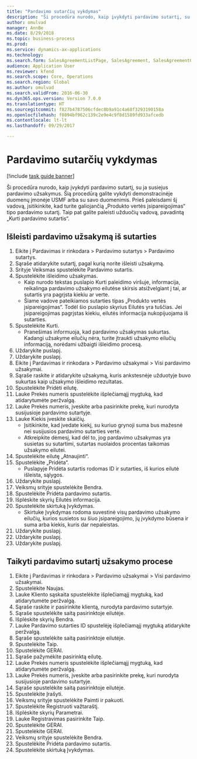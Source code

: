 ```yaml
--- 
title: "Pardavimo sutarčių vykdymas"
description: "Ši procedūra nurodo, kaip įvykdyti pardavimo sutartį, su ja susiejus pardavimo užsakymus."
author: omulvad
manager: AnnBe
ms.date: 8/29/2018
ms.topic: business-process
ms.prod: 
ms.service: dynamics-ax-applications
ms.technology: 
ms.search.form: SalesAgreementListPage, SalesAgreement, SalesAgreementGenerateReleaseOrder, SalesTableListPage, SalesTable, AgreementLine, SalesCreateOrder,  SalesEditLines
audience: Application User
ms.reviewer: kfend
ms.search.scope: Core, Operations
ms.search.region: Global
ms.author: omulvad
ms.search.validFrom: 2016-06-30
ms.dyn365.ops.version: Version 7.0.0
ms.translationtype: HT
ms.sourcegitcommit: f827b4787506cfdec8b9a91c4a68f3293190158a
ms.openlocfilehash: f0894bf962c139c2e9e4c9f8d1589fd933afcedb
ms.contentlocale: lt-lt
ms.lasthandoff: 09/29/2017

---
```

# <a name="fulfill-sales-agreements"></a>Pardavimo sutarčių vykdymas

[!include [task guide banner](../../includes/task-guide-banner.md)]

Ši procedūra nurodo, kaip įvykdyti pardavimo sutartį, su ja susiejus pardavimo užsakymus. Šią procedūrą galite vykdyti demonstracinėje duomenų įmonėje USMF arba su savo duomenimis. Prieš paleisdami šį vadovą, įsitikinkite, kad turite galiojančią „Produkto vertės įsipareigojimas“ tipo pardavimo sutartį. Taip pat galite paleisti užduočių vadovą, pavadintą „Kurti pardavimo sutartis“.  




## <a name="release-a-sales-order-from-the-agreement"></a>Išleisti pardavimo užsakymą iš sutarties
1. Eikite į Pardavimas ir rinkodara > Pardavimo sutartys > Pardavimo sutartys.
2. Sąraše atidarykite sutartį, pagal kurią norite išleisti užsakymą.
3. Srityje Veiksmas spustelėkite Pardavimo sutartis.
4. Spustelėkite išleidimo užsakymas.
    * Kaip nurodo tekstas puslapio Kurti paleidimo viršuje, informacija, reikalinga pardavimo užsakymo eilutėse skirsis atsižvelgiant į tai, ar sutartis yra pagrįsta kiekiu ar verte.  
    * Šiame vadove pateikiamos sutarties tipas „Produkto vertės įsipareigojimas“. Todėl šio puslapio skyrius Eilutės yra tuščias. Jei įsipareigojimas pagrįstas kiekiu, eilutės informacija nukopijuojama iš sutarties.  
5. Spustelėkite Kurti.
    * Pranešimas informuoja, kad pardavimo užsakymas sukurtas. Kadangi užsakyme eilučių nėra, turite įtraukti užsakymo eilučių informaciją, norėdami užbaigti išleidimo procesą.   
6. Uždarykite puslapį.
7. Uždarykite puslapį.
8. Eikite į Pardavimas ir rinkodara > Pardavimo užsakymai > Visi pardavimo užsakymai.
9. Sąraše raskite ir atidarykite užsakymą, kuris ankstesnėje užduotyje buvo sukurtas kaip užsakymo išleidimo rezultatas.
10. Spustelėkite Pridėti eilutę.
11. Lauke Prekės numeris spustelėkite išplečiamąjį mygtuką, kad atidarytumėte peržvalgą.
12. Lauke Prekės numeris, įveskite arba pasirinkite prekę, kuri nurodyta susijusioje pardavimo sutartyje.
13. Lauke Kiekis įveskite skaičių.
    * Įsitikinkite, kad įvedate kiekį, su kuriuo grynoji suma bus mažesnė nei susijusios pardavimo sutarties vertė.  
    * Atkreipkite dėmesį, kad dėl to, jog pardavimo užsakymas yra susietas su sutartimi, sutartas nuolaidos procentas taikomas užsakymo eilutei.  
14. Spustelėkite eilutę „Atnaujinti“.
15. Spustelėkite „Pridėta“.
    * Puslapyje Pridėta sutartis rodomas ID ir sutarties, iš kurios eilutė išleista, sąlygos.  
16. Uždarykite puslapį.
17. Veiksmų srityje spustelėkite Bendra.
18. Spustelėkite Pridėta pardavimo sutartis.
19. Išplėskite skyrių Eilutės informacija.
20. Spustelėkite skirtuką Įvykdymas.
    * Skirtuke Įvykdymas rodoma suvestinė visų pardavimo užsakymo eilučių, kurios susietos su šiuo įsipareigojimo, jų įvykdymo būsena ir suma arba kiekis, kuris dar nepaleistas.   
21. Uždarykite puslapį.
22. Uždarykite puslapį.
23. Uždarykite puslapį.

## <a name="apply-sales-agreement-in-the-order-process"></a>Taikyti pardavimo sutartį užsakymo procese
1. Eikite į Pardavimas ir rinkodara > Pardavimo užsakymai > Visi pardavimo užsakymai.
2. Spustelėkite Naujas.
3. Lauke Kliento sąskaita spustelėkite išplečiamąjį mygtuką, kad atidarytumėte peržvalgą.
4. Sąraše raskite ir pasirinkite klientą, nurodyta pardavimo sutartyje.
5. Sąraše spustelėkite saitą pasirinktoje eilutėje.
6. Išplėskite skyrių Bendra.
7. Lauke Pardavimo sutarties ID spustelėję išplečiamąjį mygtuką atidarykite peržvalgą.
8. Sąraše spustelėkite saitą pasirinktoje eilutėje.
9. Spustelėkite Taip.
10. Spustelėkite GERAI.
11. Sąraše pažymėkite pasirinktą eilutę.
12. Lauke Prekės numeris spustelėkite išplečiamąjį mygtuką, kad atidarytumėte peržvalgą.
13. Lauke Prekės numeris, įveskite arba pasirinkite prekę, kuri nurodyta susijusioje pardavimo sutartyje.
14. Sąraše spustelėkite saitą pasirinktoje eilutėje.
15. Spustelėkite Įrašyti.
16. Veiksmų srityje spustelėkite Paimti ir pakuoti.
17. Spustelėkite Registruoti važtaraštį.
18. Išplėskite skyrių Parametrai.
19. Lauke Registravimas pasirinkite Taip.
20. Spustelėkite GERAI.
21. Spustelėkite GERAI.
22. Veiksmų srityje spustelėkite Bendra.
23. Spustelėkite Pridėta pardavimo sutartis.
24. Spustelėkite skirtuką Įvykdymas.


